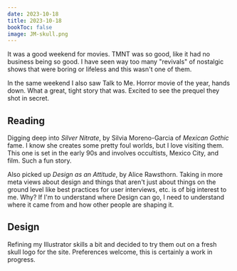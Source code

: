 ```yaml
---
date: 2023-10-18
title: 2023-10-18
bookToc: false
image: JM-skull.png
---
```

It was a good weekend for movies. TMNT was so good, like it had no business being so good. I have seen way too many "revivals" of nostalgic shows that were boring or lifeless and this wasn't one of them.

In the same weekend I also saw Talk to Me. Horror movie of the year, hands down. What a great, tight story that was. Excited to see the prequel they shot in secret. 

## Reading
Digging deep into *Silver Nitrate*, by Silvia Moreno-Garcia of *Mexican Gothic* fame. I know she creates some pretty foul worlds, but I love visiting them. This one is set in the early 90s and involves occultists, Mexico City, and film. Such a fun story.

Also picked up *Design as an Attitude*, by Alice Rawsthorn. Taking in more meta views about design and things that aren't just about things on the ground level like best practices for user interviews, etc. is of big interest to me. Why? If I'm to understand where Design can go, I need to understand where it came from and how other people are shaping it. 

## Design
Refining my Illustrator skills a bit and decided to try them out on a fresh skull logo for the site. Preferences welcome, this is certainly a work in progress.